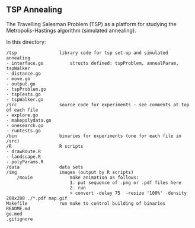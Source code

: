 ## TSP Annealing

The Travelling Salesman Problem (TSP) as a platform for studying the Metropolis-Hastings algorithm (simulated annealing).

In this directory:

    /tsp                library code for tsp set-up and simulated annealing  
    - interface.go          structs defined: tspProblem, annealParam, tspWalker
    - distance.go
    - move.go
    - output.go
    - tspProblem.go
    - tspTests.go
    - tspWalker.go
    /src                source code for experiments - see comments at top of each file
    - explore.go
    - makepolydata.go
    - onesearch.go
    - runtests.go
    /bin                binaries for experiments (one for each file in /src)
    /R                  R scripts
    - drawRoute.R
    - landscape.R
    - polyParams.R
    /data               data sets
    /img                images (output by R scripts)
        /movie              make animation as follows:
                            1. put sequence of .png or .pdf files here
                            2. run 
                            > convert -delay 75  -resize '100%' -density 288x288 ./*.pdf map.gif
    Makefile            run make to control building of binaries
    README.md           
    go.mod
    .gitignore